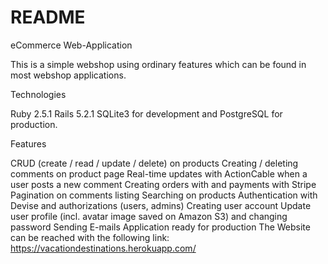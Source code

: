 # README

eCommerce Web-Application

This is a simple webshop using ordinary features which can be found in most webshop applications.

Technologies

Ruby 2.5.1
Rails 5.2.1
SQLite3 for development and PostgreSQL for production.

Features

CRUD (create / read / update / delete) on products
Creating / deleting comments on product page
Real-time updates with ActionCable when a user posts a new comment
Creating orders with and payments with Stripe
Pagination on comments listing
Searching on products
Authentication with Devise and authorizations (users, admins)
Creating user account
Update user profile (incl. avatar image saved on Amazon S3) and changing password
Sending E-mails
Application ready for production
The Website can be reached with the following link: https://vacationdestinations.herokuapp.com/
